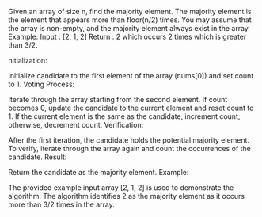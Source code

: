 Given an array of size n, find the majority element. The majority element is the element that
appears more than floor(n/2) times.
You may assume that the array is non-empty, and the majority element always exist in the array.
Example:
Input : [2, 1, 2]
Return : 2 which occurs 2 times which is greater than 3/2.


nitialization:

Initialize candidate to the first element of the array (nums[0]) and set count to 1.
Voting Process:

Iterate through the array starting from the second element.
If count becomes 0, update the candidate to the current element and reset count to 1.
If the current element is the same as the candidate, increment count; otherwise, decrement count.
Verification:

After the first iteration, the candidate holds the potential majority element.
To verify, iterate through the array again and count the occurrences of the candidate.
Result:

Return the candidate as the majority element.
Example:

The provided example input array [2, 1, 2] is used to demonstrate the algorithm.
The algorithm identifies 2 as the majority element as it occurs more than 3/2 times in the array.
